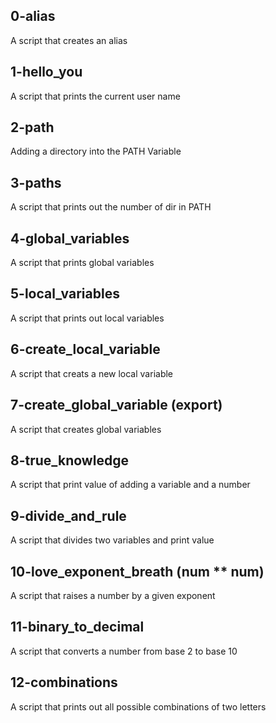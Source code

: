 ## 0-alias 
A script that creates an alias
## 1-hello_you
A script that prints the current user name
## 2-path
Adding a directory into the PATH Variable
## 3-paths
A script that prints out the number of dir in PATH
## 4-global_variables
A script that prints global variables
## 5-local_variables
A script that prints out local variables
## 6-create_local_variable
A script that creats a new local variable
## 7-create_global_variable (export)
A script that creates global variables
## 8-true_knowledge
A script that print value of adding a variable and a number
## 9-divide_and_rule
A script that divides two variables and print value
## 10-love_exponent_breath (num ** num)
A script that raises a number by a given exponent
## 11-binary_to_decimal
A script that converts a number from base 2 to base 10
## 12-combinations
A script that prints out all possible combinations of two letters
